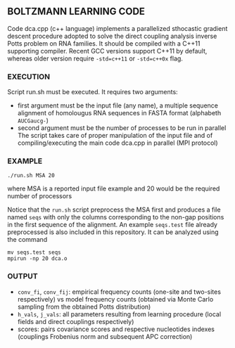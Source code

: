 ## BOLTZMANN LEARNING CODE
Code dca.cpp (c++ language) implements a parallelized sthocastic gradient descent procedure adopted to solve the direct coupling analysis inverse Potts problem on RNA families. It should be compiled with a C++11 supporting compiler. Recent GCC versions support C++11 by default, whereas older version
require `-std=c++11` or `-std=c++0x` flag.

### EXECUTION
Script run.sh must be executed. It requires two arguments: 
- first argument  must be the input file (any name), a multiple sequence alignment of homolougus RNA sequences in FASTA format (alphabeth `AUCGaucg-`)
- second argument must be the number of processes to be run in parallel
The script takes care of proper manipulation of the input file and of compiling/executing the main code dca.cpp in parallel (MPI protocol) 

### EXAMPLE

````
./run.sh MSA 20
````
where MSA is a reported input file example and 20 would be the required number of processors

Notice that the `run.sh` script preprocess the MSA first and produces a file named `seqs` with only the columns corresponding to the
non-gap positions in the first sequence of the alignment. An example `seqs.test` file already preprocessed is also included in this repository.
It can be analyzed using the command
````
mv seqs.test seqs
mpirun -np 20 dca.o 
````

### OUTPUT
- `conv_fi`, `conv_fij`: empirical frequency counts (one-site and two-sites respectively) vs model frequency counts (obtained via Monte Carlo sampling from the obtained Potts distribution)
- `h_vals`, `j_vals`: all parameters resulting from learning procedure (local fields and direct couplings respectively)
- scores: pairs covariance scores and respective nucleotides indexes (couplings Frobenius norm and subsequent APC correction)


